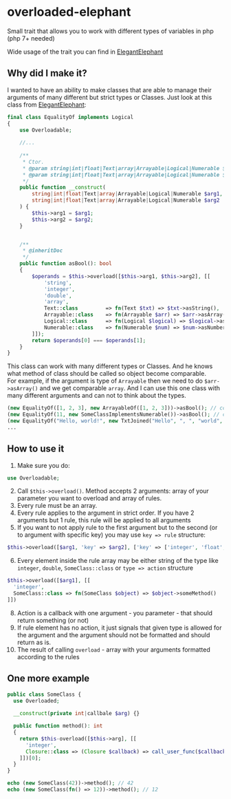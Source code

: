 # overloaded-elephant

Small trait that allows you to work with different types of variables in php (php 7+ needed)

Wide usage of the trait you can find in [ElegantElephant](https://github.com/maxonfjvipon/ElegantElephant)

## Why did I make it?

I wanted to have an ability to make classes that are able to manage their arguments of many different but strict types or Classes. Just look at this class from [ElegantElephant](https://github.com/maxonfjvipon/ElegantElephant):

```php
final class EqualityOf implements Logical
{
    use Overloadable;
    
    //...
    
    /**
     * Ctor.
     * @param string|int|float|Text|array|Arrayable|Logical|Numerable $arg1
     * @param string|int|float|Text|array|Arrayable|Logical|Numerable $arg2
     */
    public function __construct(
        string|int|float|Text|array|Arrayable|Logical|Numerable $arg1,
        string|int|float|Text|array|Arrayable|Logical|Numerable $arg2
    ) {
        $this->arg1 = $arg1;
        $this->arg2 = $arg2;
    }


    /**
     * @inheritDoc
     */
    public function asBool(): bool
    {
        $operands = $this->overload([$this->arg1, $this->arg2], [[
            'string',
            'integer',
            'double',
            'array',
            Text::class         => fn(Text $txt) => $txt->asString(),
            Arrayable::class    => fn(Arrayable $arr) => $arr->asArray(),
            Logical::class      => fn(Logical $logical) => $logical->asBool(),
            Numerable::class    => fn(Numerable $num) => $num->asNumber()
        ]]);
        return $operands[0] === $operands[1];
    }
}
```

This class can work with many different types or Classes. And he knows what method of class should be called so object become comparable.  
For example, if the argument is type of `Arrayable` then we need to do `$arr->asArray()` and we get comparable `array`. And I can use this one class with many different arguments and can not to think about the types.  

```php
(new EqualityOf([1, 2, 3], new ArrayableOf([1, 2, 3]))->asBool(); // comparing arrays
(new EqualityOf(11, new SomeClassImplementsNumerable())->asBool(); // comparing numbers
(new EqualityOf("Hello, world!", new TxtJoined("Hello", ", ", "world", "!")))->asBool(); // comparing string
...
```

## How to use it

1. Make sure you do:
```php
use Overloadable;
```
2. Call `$this->overload()`. Method accepts 2 arguments: array of your parameter you want to overload and array of rules.  
3. Every rule must be an array. 
4. Every rule applies to the argument in strict order. If you have 2 arguments but 1 rule, this rule will be applied to all arguments
5. If you want to not apply rule to the first argument but to the second (or to argument with specific key) you may use `key => rule` structure:
```php
$this->overload([$arg1, 'key' => $arg2], ['key' => ['integer', 'float', ...]]) // here rule will be not applied to $arg1
```
6. Every element inside the rule array may be either string of the type like `integer`, `double`, `SomeClass::class` or `type => action` structure
```php
$this->overload([$arg1], [[
  'integer',
  SomeClass::class => fn(SomeClass $object) => $object->someMethod() 
]])
```
8. Action is a callback with one argument - you parameter - that should return something (or not)
9. If rule element has no action, it just signals that given type is allowed for the argument and the argument should not be formatted and should return as is.
10. The result of calling `overload` - array with your arguments formatted according to the rules



## One more example
```php
public class SomeClass {
  use Overloaded;
  
  __construct(private int|callbale $arg) {}

  public function method(): int
  {
    return $this-overload([$this->arg], [[
      'integer',
      Closure::class => (Closure $callback) => call_user_func($callback)
    ]])[0];
  }
}

echo (new SomeClass(42))->method(); // 42
echo (new SomeClass(fn() => 12))->method(); // 12
```
